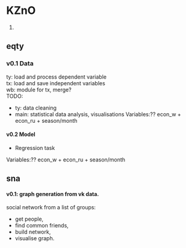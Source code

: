# KZnO
1.
## eqty 
### v0.1 Data 
 ty: load and process dependent variable  
 tx: load and save independent variables  
 wb: module for tx, merge?  
TODO:
* ty: data cleaning
* main: statistical data analysis, visualisations 
Variables:?? econ_w + econ_ru + season/month
#### v0.2 Model
* Regression task

Variables:?? econ_w + econ_ru + season/month

## sna
#### v0.1: graph generation from vk data.
social network from a list of groups:
* get people, 
* find common friends, 
* build network, 
* visualise graph.

